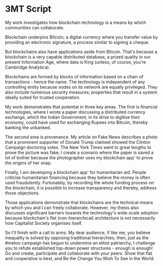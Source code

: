 # 3MT Script

My work investigates how blockchain technology is a means by which communities can collaborate.

Blockchain underpins Bitcoin; a digital currency where you transfer value by providing an electronic signature, a process similar to signing a cheque.

But blockchains also have applications aside from Bitcoin. That's because a blockchain is a very capable distributed database, a prized quality in our present Information Age, where data is King (unless, of course, you're Cambridge Analytica).

Blockchains are formed by blocks of information based on a chain of transactions - hence the name. The technology is independent of any controlling entity because nodes on its network are equally privileged. They also include numerous security measures; properties that result in a system ideally suited for trusted cooperation.

My work demonstrates that potential in three key areas. The first is financial technologies, where I wrote a paper discussing a distributed currency exchange, which the Indian Government, in its drive to digitise their economy, could have used for exchanging Rupees into Bitcoin, thereby banking the unbanked.

The second area is provenance. My article on Fake News describes a photo that a prominent supporter of Donald Trump claimed showed the Clinton Campaign doctoring votes. The New York Times went to great lengths to prove the picture was fake; I create a scenario where the paper is saved a lot of bother because the photographer uses my blockchain app' to prove the origins of her snap.

Finally, I am developing a blockchain app' for humanitarian aid. People criticise humanitarian financing because they believe the money is often used fraudulently. Fortunately, by recording the whole funding process on the blockchain, it is possible to increase transparency and thereby, address those objections.

Those applications demonstrate that blockchains are the technical means by which you and I can freely collaborate. However, my thesis also discusses significant barriers towards the technology's wide-scale adoption because blockchain's flat (non-hierarchical) architecture is not necessarily how Capitalist Society organises itself.

So I'll finish with a call to arms. My dear audience, if like me, you believe inequality is solved by opposing traditional hierarchies, then, just as the #metoo campaign has begun to undermine an elitist patriarchy, I challenge you to refute established top-down power structures - enough is enough! Go and create, participate and collaborate with your peers. Show that flat and cooperative is best, and Be the Change You Wish To See in the World.           
